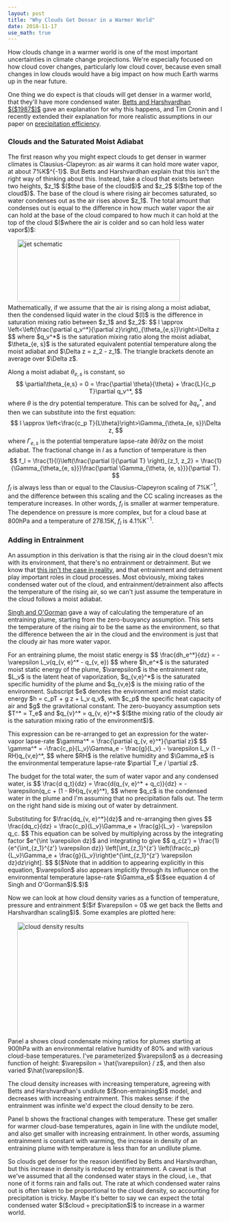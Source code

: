 ```yaml
---
layout: post
title: "Why Clouds Get Denser in a Warmer World"
date: 2018-11-17
use_math: true
---
```


<p>How clouds change in a warmer world is one of the most important uncertainties in climate change projections. We're especially focused on how cloud cover changes, particularly low cloud cover, because even small changes in low clouds would have a big impact on how much Earth warms up in the near future.</p>

<p>One thing we do expect is that clouds will get denser in a warmer world, that they'll have more condensed water. <a href="https://agupubs.onlinelibrary.wiley.com/doi/abs/10.1029/JD092iD07p08483">Betts and Harshvardhan $($1987$)$</a> gave an explanation for why this happens, and Tim Cronin and I recently extended their explanation for more realistic assumptions in our paper on <a href="https://agupubs.onlinelibrary.wiley.com/doi/abs/10.1029/2018MS001482?af=R">precipitation efficiency</a>.</p>

<h3>Clouds and the Saturated Moist Adiabat</h3>

<p>The first reason why you might expect clouds to get denser in warmer climates is Clausius-Clapeyron: as air warms it can hold more water vapor, at about 7%K$^{-1}$. But Betts and Harshvardhan explain that this isn't the right way of thinking about this. Instead, take a cloud that exists between two heights, $z_1$ $($the base of the cloud$)$ and $z_2$ $($the top of the cloud$)$. The base of the cloud is where rising air becomes saturated, so water condenses out as the air rises above $z_1$. The total amount that condenses out is equal to the difference in how much water vapor the air can hold at the base of the cloud compared to how much it can hold at the top of the cloud $($where the air is colder and so can hold less water vapor$)$:</p>

<img src="http://nicklutsko.github.io/notes/images/cloud_density_schematic.png" alt="jet schematic" style="position:absolute; left:250px; width:380px;height:145px;" class="center">
<br /><br /><br /><br /><br /><br /><br /><br />

<p>Mathematically, if we assume that the air is rising along a moist adiabat, then the condensed liquid water in the cloud $(l)$ is the difference in saturation mixing ratio between $z_1$ and $z_2$:
$$
l \approx \left<\left(\frac{\partial q_v^*}{\partial z}\right)_{\theta_{e,s}}\right>\Delta z
$$
where $q_v^*$ is the saturation mixing ratio along the moist adiabat, $\theta_{e, s}$ is the saturated equivalent potential temperature along the moist adiabat and $\Delta z = z_2 - z_1$. The triangle brackets denote an average over $\Delta z$.</p>

Along a moist adiabat $\theta_{e, s}$ is constant, so
$$
\partial\theta_{e,s} = 0 = \frac{\partial \theta}{\theta} + \frac{L}{c_p T}\partial q_v^*,
$$
where $\theta$ is the dry potential temperature. This can be solved for $\partial q_v^*$, and then we can substitute into the first equation:
$$
l \approx \left<\frac{c_p T}{L\theta}\right>\Gamma_{\theta_{e, s}}\Delta z,
$$
where $\Gamma_{e, s}$ is the potential temperature lapse-rate $\partial \theta / \partial z$ on the moist adiabat. The fractional change in $l$ as a function of temperature is then
$$
f_l = \frac{1}{l}\left(\frac{\partial l}{\partial T} \right)_{z_1, z_2} = \frac{1}{\Gamma_{\theta_{e, s}}}\frac{\partial \Gamma_{\theta, {e, s}}}{\partial T}.
$$
$f_l$ is always less than or equal to the Clausius-Clapeyron scaling of 7%K$^{-1}$, and the difference between this scaling and the CC scaling increases as the temperature increases. In other words, $f_l$ is smaller at warmer temperature. The dependence on pressure is more complex, but for a cloud base at 800hPa and a temperature of 278.15K, $f_l$ is 4.1%K$^{-1}$.</p>

<h3>Adding in Entrainment</h3>

<p>An assumption in this derivation is that the rising air in the cloud doesn't mix with its environment, that there's no entrainment or detrainment. But we know that <a href="https://journals.ametsoc.org/doi/10.1175/2009JAS3184.1">this isn't the case in reality</a>, and that entrainment and detrainment play important roles in cloud processes. Most obviously, mixing takes condensed water out of the cloud, and entrainment/detrainment also affects the temperature of the rising air, so we can't just assume the temperature in the cloud follows a moist adiabat.</p>

<p><a href="http://www.mit.edu/~pog/src/singh_entrainment_2013.pdf">Singh and O'Gorman</a> gave a way of calculating the temperature of an entraining plume, starting from the zero-buoyancy assumption. This sets the temperature of the rising air to be the same as the environment, so that the difference between the air in the cloud and the environment is just that the cloudy air has more water vapor.</p>

<p>For an entraining plume, the moist static energy is
$$
\frac{dh_e^*}{dz} = - \varepsilon L_v(q_{v, e}^* - q_{v, e})
$$
where $h_e^*$ is the saturated moist static energy of the plume, $\varepsilon$ is the entrainment rate, $L_v$ is the latent heat of vaporization, $q_{v,e}^*$ is the saturated specific humidity of the plume and $q_{v,e}$ is the mixing ratio of the environment. Subscript $e$ denotes the environment and moist static energy $h = c_pT + g z + L_v q_v$, with $c_p$ the specific heat capacity of air and $g$ the gravitational constant. The zero-buoyancy assumption sets $T^* = T_e$ and $q_{v}^* = q_{v, e}^*$ $($the mixing ratio of the cloudy air is the saturation mixing ratio of the environment$)$.</p>

<p>This expression can be re-arranged to get an expression for the water-vapor lapse-rate $\gamma^* = \frac{\partial q_{v, e}^*}{\partial z}$ 
$$
\gamma^* = -\frac{c_p}{L_v}\Gamma_e - \frac{g}{L_v} - \varepsilon L_v (1 - RH)q_{v,e}^*,
$$
where $RH$ is the relative humidity and $\Gamma_e$ is the environmental temperature lapse-rate $\partial T_e / \partial z$.</p> 

<p>The budget for the total water, the sum of water vapor and any condensed water, is
$$
\frac{d q_t}{dz} = \frac{d(q_{v, e}^* + q_c)}{dz} = -\varepsilon(q_c + (1 - RH)q_{v,e}^*),
$$
where $q_c$ is the condensed water in the plume and I'm assuming that no precipitation falls out. The term on the right hand side is mixing out of water by detrainment.</p>

<p>Substituting for $\frac{dq_{v, e}^*}{dz}$ and re-arranging then gives
$$
\frac{dq_c}{dz} = \frac{c_p}{L_v}\Gamma_e + \frac{g}{L_v} - \varepsilon q_c.
$$
This equation can be solved by multiplying across by the integrating factor $e^{\int \varepsilon dz}$ and integrating to give
$$
q_c(z') = \frac{1}{e^{\int_{z_1}^{z'} \varepsilon dz}} \left[\int_{z_1}^{z'} \left(\frac{c_p}{L_v}\Gamma_e + \frac{g}{L_v}\right)e^{\int_{z_1}^{z'} \varepsilon dz}dz\right].
$$
$($Note that in addition to appearing explicitly in this equation, $\varepsilon$ also appears implicitly through its influence on the environmental temperature lapse-rate $\Gamma_e$ $($see equation 4 of Singh and O'Gorman$)$.$)$</p>

<p>Now we can look at how cloud density varies as a function of temperature, pressure and entrainment $($if $\varepsilon = 0$ we get back the Betts and Harshvardhan scaling$)$. Some examples are plotted here:</p>

<img src="http://nicklutsko.github.io/notes/images/simple_model.png" alt="cloud density results" style="position:absolute; left:250px; width:400px;height:320px;" class="center">
<br /><br /><br /><br /><br /><br /><br /><br /><br /><br /><br /><br /><br /><br /><br />

<p>Panel a shows cloud condensate mixing ratios for plumes starting at 900hPa with an environmental relative humidity of 80% and with various cloud-base temperatures. I've parameterized $\varepsilon$ as a decreasing function of height: $\varepsilon = \hat{\varepsilon} / z$, and then also varied $\hat{\varepsilon}$.</p> 

<p>The cloud density increases with increasing temperature, agreeing with Betts and Harshvardhan's undilute $($non-entraining$)$ model, and decreases with increasing entrainment. This makes sense: if the entrainment was infinite we'd expect the cloud density to be zero.</p>

<p>Panel b shows the fractional changes with temperature. These get smaller for warmer cloud-base temperatures, again in line with the undilute model, and also get smaller with increasing entrainment. In other words, assuming entrainment is constant with warming, the increase in density of an entraining plume with temperature is less than for an undilute plume.</p> 

<p>So clouds get denser for the reason identified by Betts and Harshvardhan, but this increase in density is reduced by entrainment. A caveat is that we've assumed that all the condensed water stays in the cloud, i.e., that none of it forms rain and falls out. The rate at which condensed water rains out is often taken to be proportional to the cloud density, so accounting for precipitation is tricky. Maybe it's better to say we can expect the total condensed water $($cloud + precipitation$)$ to increase in a warmer world.</p>

 





